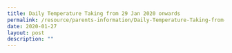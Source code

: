 ```yaml
---
title: Daily Temperature Taking from 29 Jan 2020 onwards
permalink: /resource/parents-information/Daily-Temperature-Taking-from-29-Jan-2020-onwards
date: 2020-01-27
layout: post
description: ""
---
```

